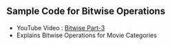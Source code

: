 ## Sample Code for Bitwise Operations

* YouTube Video : [Bitwise Part-3](https://www.youtube.com/watch?v=yK4_JWLb-8k)
* Explains Bitwise Operations for Movie Categories
 

